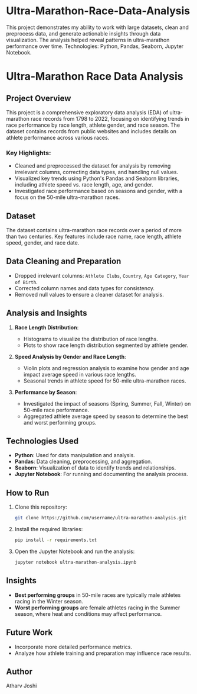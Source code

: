 # Ultra-Marathon-Race-Data-Analysis
This project demonstrates my ability to work with large datasets, clean and preprocess data, and generate actionable insights through data visualization. The analysis helped reveal patterns in ultra-marathon performance over time.  Technologies: Python, Pandas, Seaborn, Jupyter Notebook.


# Ultra-Marathon Race Data Analysis

## Project Overview
This project is a comprehensive exploratory data analysis (EDA) of ultra-marathon race records from 1798 to 2022, focusing on identifying trends in race performance by race length, athlete gender, and race season. The dataset contains records from public websites and includes details on athlete performance across various races.

### Key Highlights:
- Cleaned and preprocessed the dataset for analysis by removing irrelevant columns, correcting data types, and handling null values.
- Visualized key trends using Python's Pandas and Seaborn libraries, including athlete speed vs. race length, age, and gender.
- Investigated race performance based on seasons and gender, with a focus on the 50-mile ultra-marathon races.

## Dataset
The dataset contains ultra-marathon race records over a period of more than two centuries. Key features include race name, race length, athlete speed, gender, and race date.

## Data Cleaning and Preparation
- Dropped irrelevant columns: `Athlete Clubs`, `Country`, `Age Category`, `Year of Birth`.
- Corrected column names and data types for consistency.
- Removed null values to ensure a cleaner dataset for analysis.
  
## Analysis and Insights
1. **Race Length Distribution**:
    - Histograms to visualize the distribution of race lengths.
    - Plots to show race length distribution segmented by athlete gender.

2. **Speed Analysis by Gender and Race Length**:
    - Violin plots and regression analysis to examine how gender and age impact average speed in various race lengths.
    - Seasonal trends in athlete speed for 50-mile ultra-marathon races.

3. **Performance by Season**:
    - Investigated the impact of seasons (Spring, Summer, Fall, Winter) on 50-mile race performance. 
    - Aggregated athlete average speed by season to determine the best and worst performing groups.

## Technologies Used
- **Python**: Used for data manipulation and analysis.
- **Pandas**: Data cleaning, preprocessing, and aggregation.
- **Seaborn**: Visualization of data to identify trends and relationships.
- **Jupyter Notebook**: For running and documenting the analysis process.

## How to Run
1. Clone this repository:  
    ```bash
    git clone https://github.com/username/ultra-marathon-analysis.git
    ```
2. Install the required libraries:
    ```bash
    pip install -r requirements.txt
    ```
3. Open the Jupyter Notebook and run the analysis:
    ```bash
    jupyter notebook ultra-marathon-analysis.ipynb
    ```

## Insights
- **Best performing groups** in 50-mile races are typically male athletes racing in the Winter season.
- **Worst performing groups** are female athletes racing in the Summer season, where heat and conditions may affect performance.

## Future Work
- Incorporate more detailed performance metrics.
- Analyze how athlete training and preparation may influence race results.

## Author
Atharv Joshi
